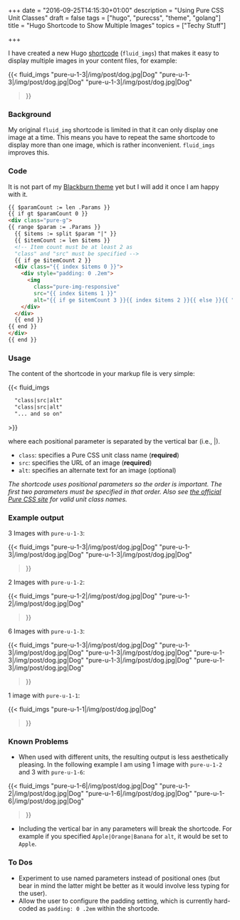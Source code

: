 +++
date = "2016-09-25T14:15:30+01:00"
description = "Using Pure CSS Unit Classes"
draft = false
tags = ["hugo", "purecss", "theme", "golang"]
title = "Hugo Shortcode to Show Multiple Images"
topics = ["Techy Stuff"]

+++

I have created a new Hugo [shortcode](https://gohugo.io/extras/shortcodes/) (`fluid_imgs`) that makes it easy to display multiple images in your content files, for example:

{{< fluid_imgs
  "pure-u-1-3|/img/post/dog.jpg|Dog"
  "pure-u-1-3|/img/post/dog.jpg|Dog"
  "pure-u-1-3|/img/post/dog.jpg|Dog"
>}}

<!--more-->

### Background

My original `fluid_img` shortcode is limited in that it can only display one image at a time. This means you have to repeat the same shortcode to display more than one image, which is rather inconvenient. `fluid_imgs` improves this. 

### Code

It is not part of my [Blackburn theme](https://github.com/yoshiharuyamashita/blackburn) yet but I will add it once I am happy with it.

```html
{{ $paramCount := len .Params }}
{{ if gt $paramCount 0 }}
<div class="pure-g">
{{ range $param := .Params }}
  {{ $items := split $param "|" }}
  {{ $itemCount := len $items }}
  <!-- Item count must be at least 2 as
  "class" and "src" must be specified -->
  {{ if ge $itemCount 2 }}
  <div class="{{ index $items 0 }}">
    <div style="padding: 0 .2em">
      <img
        class="pure-img-responsive"
        src="{{ index $items 1 }}"
        alt="{{ if ge $itemCount 3 }}{{ index $items 2 }}{{ else }}{{ "" }}{{ end }}">
    </div>
  </div>
  {{ end }}
{{ end }}
</div>
{{ end }}
```

### Usage

The content of the shortcode in your markup file is very simple:


\{\{< fluid_imgs
```html
  "class|src|alt"
  "class|src|alt"
  "... and so on"
```
\>\}}

where each positional parameter is separated by the vertical bar (i.e., |).

- `class`: specifies a Pure CSS unit class name (**required**)
- `src`: specifies the URL of an image (**required**)
- `alt`: specifies an alternate text for an image (optional)

*The shortcode uses positional parameters so the order is important. The first two parameters must be specified in that order. Also see [the official Pure CSS site](http://purecss.io/grids/) for valid unit class names.*

### Example output

3 Images with `pure-u-1-3`:

{{< fluid_imgs
  "pure-u-1-3|/img/post/dog.jpg|Dog"
  "pure-u-1-3|/img/post/dog.jpg|Dog"
  "pure-u-1-3|/img/post/dog.jpg|Dog"
>}}

2 Images with `pure-u-1-2`:

{{< fluid_imgs
  "pure-u-1-2|/img/post/dog.jpg|Dog"
  "pure-u-1-2|/img/post/dog.jpg|Dog"
>}}

6 Images with `pure-u-1-3`:

{{< fluid_imgs
  "pure-u-1-3|/img/post/dog.jpg|Dog"
  "pure-u-1-3|/img/post/dog.jpg|Dog"
  "pure-u-1-3|/img/post/dog.jpg|Dog"
  "pure-u-1-3|/img/post/dog.jpg|Dog"
  "pure-u-1-3|/img/post/dog.jpg|Dog"
  "pure-u-1-3|/img/post/dog.jpg|Dog"
>}}

1 image with `pure-u-1-1`:

{{< fluid_imgs
  "pure-u-1-1|/img/post/dog.jpg|Dog"
>}}

### Known Problems

- When used with different units, the resulting output is less aesthetically pleasing. In the following example I am using 1 image with `pure-u-1-2` and 3 with `pure-u-1-6`:

{{< fluid_imgs
  "pure-u-1-6|/img/post/dog.jpg|Dog"
  "pure-u-1-2|/img/post/dog.jpg|Dog"
  "pure-u-1-6|/img/post/dog.jpg|Dog"
  "pure-u-1-6|/img/post/dog.jpg|Dog"
>}}

- Including the vertical bar in any parameters will break the shortcode. For example if you specified `Apple|Orange|Banana` for `alt`, it would be set to `Apple`.

### To Dos

- Experiment to use named parameters instead of positional ones (but bear in mind the latter might be better as it would involve less typing for the user).
- Allow the user to configure the padding setting, which is currently hard-coded as `padding: 0 .2em` within the shortcode.